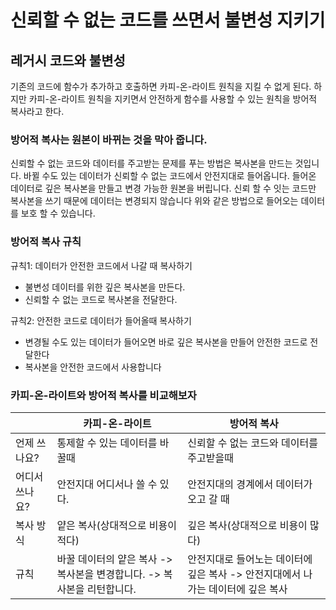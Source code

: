 # 신뢰할 수 없는 코드를 쓰면서 불변성 지키기

## 레거시 코드와 불변성 
기존의 코드에 함수가 추가하고 호출하면 카피-온-라이트 원칙을 지킬 수 없게 된다. 하지만 카피-온-라이트 원칙을 지키면서 안전하게 함수를 사용할 수 있는 원칙을 방어적 복사라고 한다.

### 방어적 복사는 원본이 바뀌는 것을 막아 줍니다.
신뢰할 수 없는 코드와 데이터를 주고받는 문제를 푸는 방법은 복사본을 만드는 것입니다.
바뀔 수도 있는 데이터가 신뢰할 수 없는 코드에서 안전지대로 들어옵니다. 들어온 데이터로 깊은 복사본을 만들고 변경 가능한 원본을 버립니다.
신뢰 할 수 잇는 코드만 복사본을 쓰기 때문에 데이터는 변경되지 않습니다
위와 같은 방법으로 들어오는 데이터를 보호 할 수 있습니다.

### 방어적 복사 규칙 
규칙1: 데이터가 안전한 코드에서 나갈 때 복사하기 
 - 불변성 데이터를 위한 깊은 복사본을 만든다.
 - 신뢰할 수 없는 코드로 복사본을 전달한다.
   
규칙2: 안전한 코드로 데이터가 들어올때 복사하기
 - 변경될 수도 있는 데이터가 들어오면 바로 깊은 복사본을 만들어 안전한 코드로 전달한다
 - 복사본을 안전한 코드에서 사용합니다


### 카피-온-라이트와 방어적 복사를 비교해보자 
||카피-온-라이트|방어적 복사|
|------|---|---|
|언제 쓰나요?|통제할 수 있는 데이터를 바꿀때|신뢰할 수 없는 코드와 데이터를 주고받을때|
|어디서 쓰나요?|안전지대 어디서나 쓸 수 있다.|안전지대의 경계에서 데이터가 오고 갈 때|
|복사 방식|얕은 복사(상대적으로 비용이 적다)|깊은 복사(상대적으로 비용이 많다)|
|규칙| 바꿀 데이터의 얕은 복사 -> 복사본을 변경합니다. -> 복사본을 리턴합니다.| 안전지대로 들어노는 데이터에 깊은 복사 -> 안전지대에서 나가는 데이터에 깊은 복사|
